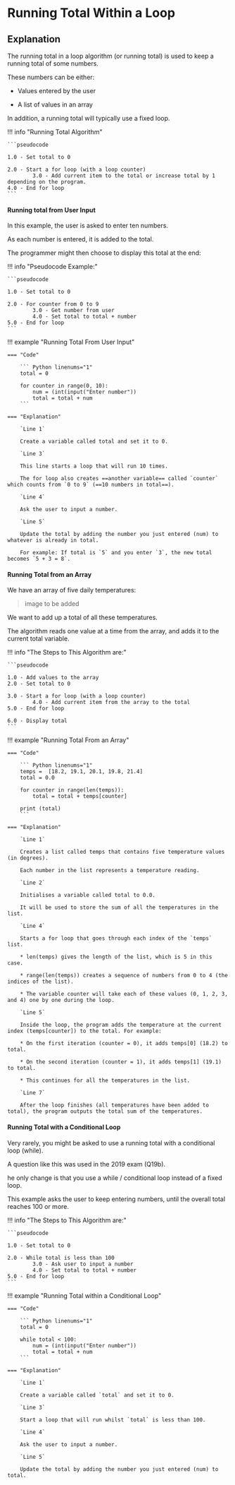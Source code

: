 # Running Total Within a Loop

## Explanation

The running total in a loop algorithm (or running total) is used to keep a running total of some numbers.

These numbers can be either:

* Values entered by the user

* A list of values in an array

In addition, a running total will typically use a fixed loop. 

!!! info "Running Total Algorithm"

    ```pseudocode

    1.0 - Set total to 0

    2.0 - Start a for loop (with a loop counter)
            3.0 - Add current item to the total or increase total by 1 depending on the program.
    4.0 - End for loop
    ```

#### Running total from User Input

In this example, the user is asked to enter ten numbers. 

As each number is entered, it is added to the total. 

The programmer might then choose to display this total at the end:

!!! info "Pseudocode Example:"

    ```pseudocode

    1.0 - Set total to 0

    2.0 - For counter from 0 to 9
            3.0 - Get number from user
            4.0 - Set total to total + number
    5.0 - End for loop
    ```

!!! example "Running Total From User Input"

    === "Code"

        ``` Python linenums="1"
        total = 0

        for counter in range(0, 10):
            num = (int(input("Enter number"))
            total = total + num         
        ```

    === "Explanation"

        `Line 1`

        Create a variable called total and set it to 0.
        
        `Line 3`

        This line starts a loop that will run 10 times.

        The for loop also creates ==another variable== called `counter` which counts from `0 to 9` (==10 numbers in total==).

        `Line 4`

        Ask the user to input a number.
        
        `Line 5` 

        Update the total by adding the number you just entered (num) to whatever is already in total.

        For example: If total is `5` and you enter `3`, the new total becomes `5 + 3 = 8`.

#### Running Total from an Array

We have an array of five daily temperatures:

> image to be added

We want to add up a total of all these temperatures. 

The algorithm reads one value at a time from the array, and adds it to the current total variable.

!!! info "The Steps to This Algorithm are:"

    ```pseudocode

    1.0 - Add values to the array 
    2.0 - Set total to 0

    3.0 - Start a for loop (with a loop counter)
            4.0 - Add current item from the array to the total
    5.0 - End for loop

    6.0 - Display total
    ```

!!! example "Running Total From an Array"

    === "Code"

        ``` Python linenums="1"
        temps =  [18.2, 19.1, 20.1, 19.8, 21.4]
        total = 0.0

        for counter in range(len(temps)):
            total = total + temps[counter]

        print (total)
        ```

    === "Explanation"

        `Line 1`

        Creates a list called temps that contains five temperature values (in degrees). 
        
        Each number in the list represents a temperature reading.

        `Line 2`

        Initialises a variable called total to 0.0. 
        
        It will be used to store the sum of all the temperatures in the list.

        `Line 4`

        Starts a for loop that goes through each index of the `temps` list.

        * len(temps) gives the length of the list, which is 5 in this case.
        
        * range(len(temps)) creates a sequence of numbers from 0 to 4 (the indices of the list).
        
        * The variable counter will take each of these values (0, 1, 2, 3, and 4) one by one during the loop.

        `Line 5` 

        Inside the loop, the program adds the temperature at the current index (temps[counter]) to the total. For example:
        
        * On the first iteration (counter = 0), it adds temps[0] (18.2) to total.

        * On the second iteration (counter = 1), it adds temps[1] (19.1) to total.

        * This continues for all the temperatures in the list.

        `Line 7` 

        After the loop finishes (all temperatures have been added to total), the program outputs the total sum of the temperatures.

#### Running Total with a Conditional Loop

Very rarely, you might be asked to use a running total with a conditional loop (while). 

A question like this was used in the 2019 exam (Q19b). 

he only change is that you use a while / conditional loop instead of a fixed loop.

This example asks the user to keep entering numbers, until the overall total reaches 100 or more.

!!! info "The Steps to This Algorithm are:"

    ```pseudocode

    1.0 - Set total to 0

    2.0 - While total is less than 100
            3.0 - Ask user to input a number
            4.0 - Set total to total + number
    5.0 - End for loop
    ```

!!! example "Running Total within a Conditional Loop"

    === "Code"

        ``` Python linenums="1"
        total = 0

        while total < 100:
            num = (int(input("Enter number"))
            total = total + num
        ```

    === "Explanation"

        `Line 1`

        Create a variable called `total` and set it to 0.

        `Line 3`

        Start a loop that will run whilst `total` is less than 100.

        `Line 4`

        Ask the user to input a number.

        `Line 5` 

        Update the total by adding the number you just entered (num) to total.